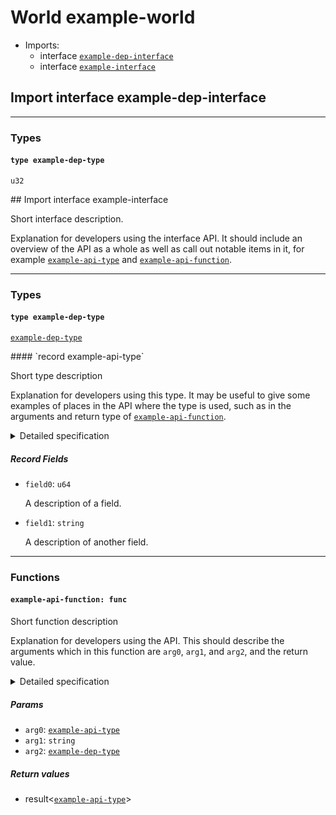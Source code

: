<h1><a name="example_world">World example-world</a></h1>
<ul>
<li>Imports:
<ul>
<li>interface <a href="#example_dep_interface"><code>example-dep-interface</code></a></li>
<li>interface <a href="#example_interface"><code>example-interface</code></a></li>
</ul>
</li>
</ul>
<h2><a name="example_dep_interface">Import interface example-dep-interface</a></h2>
<hr />
<h3>Types</h3>
<h4><a name="example_dep_type"><code>type example-dep-type</code></a></h4>
<p><code>u32</code></p>
<p>
## <a name="example_interface">Import interface example-interface</a>
<p>Short interface description.</p>
<p>Explanation for developers using the interface API. It should include an
overview of the API as a whole as well as call out notable items in it,
for example <a href="#example_api_type"><code>example-api-type</code></a> and <a href="#example_api_function"><code>example-api-function</code></a>.</p>
<hr />
<h3>Types</h3>
<h4><a name="example_dep_type"><code>type example-dep-type</code></a></h4>
<p><a href="#example_dep_type"><a href="#example_dep_type"><code>example-dep-type</code></a></a></p>
<p>
#### <a name="example_api_type">`record example-api-type`</a>
<p>Short type description</p>
<p>Explanation for developers using this type. It may be useful to give
some examples of places in the API where the type is used, such as in
the arguments and return type of <a href="#example_api_function"><code>example-api-function</code></a>.</p>
<details>
<summary>Detailed specification</summary>
More rigorous specification details for implementers go here, if needed.
The intention is to keep the developer-oriented docs focused on things that
most developers will need to be aware of, while putting bulkier descriptions
of precise behavior here.
</details>
<h5>Record Fields</h5>
<ul>
<li>
<p><a name="example_api_type.field0"><code>field0</code></a>: <code>u64</code></p>
<p>A description of a field.
</li>
<li>
<p><a name="example_api_type.field1"><code>field1</code></a>: <code>string</code></p>
<p>A description of another field.
</li>
</ul>
<hr />
<h3>Functions</h3>
<h4><a name="example_api_function"><code>example-api-function: func</code></a></h4>
<p>Short function description</p>
<p>Explanation for developers using the API. This should describe the
arguments which in this function are <code>arg0</code>, <code>arg1</code>, and <code>arg2</code>, and the
return value.</p>
<details>
<summary>Detailed specification</summary>
Similar to the details section above, this is meant for more rigorous
specification details for implementors. This may explain what a compliant
implementation MUST do, such as never returning an earlier result from a
later call, for example.
</details>
<h5>Params</h5>
<ul>
<li><a name="example_api_function.arg0"><code>arg0</code></a>: <a href="#example_api_type"><a href="#example_api_type"><code>example-api-type</code></a></a></li>
<li><a name="example_api_function.arg1"><code>arg1</code></a>: <code>string</code></li>
<li><a name="example_api_function.arg2"><code>arg2</code></a>: <a href="#example_dep_type"><a href="#example_dep_type"><code>example-dep-type</code></a></a></li>
</ul>
<h5>Return values</h5>
<ul>
<li><a name="example_api_function.0"></a> result&lt;<a href="#example_api_type"><a href="#example_api_type"><code>example-api-type</code></a></a>&gt;</li>
</ul>
